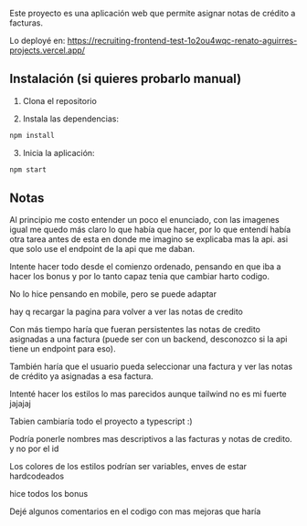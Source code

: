 Este proyecto es una aplicación web que permite asignar notas de crédito a facturas.

Lo deployé en: https://recruiting-frontend-test-1o2ou4wqc-renato-aguirres-projects.vercel.app/

## Instalación (si quieres probarlo manual)

1. Clona el repositorio

2. Instala las dependencias:

```bash
npm install
```

3. Inicia la aplicación:

```bash
npm start
```

## Notas

Al principio me costo entender un poco el enunciado, con las imagenes igual me quedo más claro lo que había que hacer, por lo que entendí había otra tarea antes de esta en donde me imagino se explicaba mas la api. asi que solo use el endpoint de la api que me daban.

Intente hacer todo desde el comienzo ordenado, pensando en que iba a hacer los bonus y por lo tanto capaz tenia que cambiar harto codigo.

No lo hice pensando en mobile, pero se puede adaptar

hay q recargar la pagina para volver a ver las notas de credito

Con más tiempo haría que fueran persistentes las notas de credito asignadas a una factura (puede ser con un backend, desconozco si la api tiene un endpoint para eso).

También haría que el usuario pueda seleccionar una factura y ver las notas de crédito ya asignadas a esa factura.

Intenté hacer los estilos lo mas parecidos aunque tailwind no es mi fuerte jajajaj

Tabien cambiaría todo el proyecto a typescript :)

Podría ponerle nombres mas descriptivos a las facturas y notas de credito. y no por el id

Los colores de los estilos podrían ser variables, enves de estar hardcodeados

hice todos los bonus

Dejé algunos comentarios en el codigo con mas mejoras que haría
